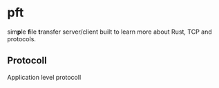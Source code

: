 # pft
sim**p**le **f**ile **t**ransfer server/client built to learn more about Rust, TCP and protocols.

## Protocoll
Application level protocoll